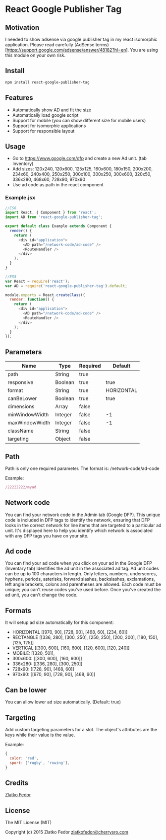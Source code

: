 # React Google Publisher Tag

## Motivation

I needed to show adsense via google publisher tag in my react isomorphic application.
Please read carefully (AdSense terms)[https://support.google.com/adsense/answer/48182?hl=en].
You are using this module on your own risk.

## Install
```sh
npm install react-google-publisher-tag
```

## Features

 * Automatically show AD and fit the size
 * Automatically load google script
 * Support for mobile (you can show different size for mobile users)
 * Support for isomorphic applications
 * Support for responsible layout


## Usage

 - Go to https://www.google.com/dfp and create a new Ad unit. (tab Inventory)
 - Add sizes: 120x240, 120x600, 125x125, 160x600, 180x150, 200x200, 234x60, 240x400, 250x250, 300x100, 300x250, 300x600, 320x50, 336x280, 468x60, 728x90, 970x90
 - Use ad code as path in the react component


### Example.jsx

```js
//ES6
import React, { Component } from 'react';
import AD from 'react-google-publisher-tag';

export default class Example extends Component {
  render() {
    return (
      <div id="application">
        <AD path="/network-code/ad-code" />
        <RouteHandler />
      </div>
    );
  }
}
```

```js
//ES5
var React = require('react');
var AD = require('react-google-publisher-tag').default;

module.exports = React.createClass({
  render: function() {
    return (
      <div id="application">
        <AD path="/network-code/ad-code" />
        <RouteHandler />
      </div>
    );
  }
});
```

## Parameters

| Name           |     Type  |  Required | Default    |
|----------------|-----------|-----------|------------|
| path           | String    | true      |            |
| responsive     | Boolean   | true      | true       |
| format         | String    | true      | HORIZONTAL |
| canBeLower     | Boolean   | true      | true       |
| dimensions     | Array     | false     |            |
| minWindowWidth | Integer   | false     | -1         |
| maxWindowWidth | Integer   | false     | -1         |
| className      | String    | false     |            |
| targeting      | Object    | false     |            |

## Path

Path is only one required parameter. The format is:
/network-code/ad-code

Example:

```js
/22222222/myad
```

## Network code

You can find your network code in the Admin tab (Google DFP).
This unique code is included in DFP tags to identify the network, ensuring that DFP looks in the correct network for line items that are targeted to a particular ad unit. It's displayed here to help you identify which network is associated with any DFP tags you have on your site.

## Ad code

You can find your ad code when you click on your ad in the Google DFP (Inventary tab)
Identifies the ad unit in the associated ad tag. Ad unit codes can be up to 100 characters in length. Only letters, numbers, underscores, hyphens, periods, asterisks, forward slashes, backslashes, exclamations, left angle brackets, colons and parentheses are allowed. Each code must be unique; you can't reuse codes you've used before. Once you've created the ad unit, you can't change the code.


## Formats

It will setup ad size automatically for this component:
 - HORIZONTAL [[970, 90], [728, 90], [468, 60], [234, 60]]
 - RECTANGLE [[336, 280], [300, 250], [250, 250], [200, 200], [180, 150], [125, 125]]
 - VERTICAL [[300, 600], [160, 600], [120, 600], [120, 240]]
 - MOBILE: [[320, 50]],
 - 300x600: [[300, 600], [160, 600]]
 - 336x280: [[336, 280], [300, 250]]
 - 728x90: [[728, 90], [468, 60]]
 - 970x90: [[970, 90], [728, 90], [468, 60]]

## Can be lower

You can allow lower ad size automatically. (Default: true)

## Targeting

Add custom targeting parameters for a slot.
The object's attributes are the keys while their value is the value.

Example:
```js
{
  color: 'red',
  sport: ['rugby', 'rowing'],
}
```

## Credits

[Zlatko Fedor](http://github.com/seeden)

## License

The MIT License (MIT)

Copyright (c) 2015 Zlatko Fedor zlatkofedor@cherrysro.com

